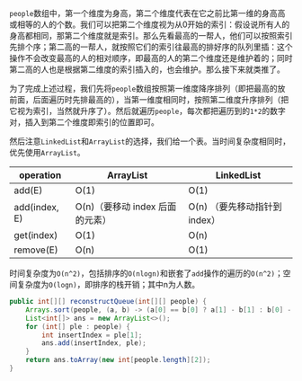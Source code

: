 `people`数组中，第一个维度为身高，第二个维度代表在它之前比第一维的身高高或相等的人的个数。我们可以把第二个维度视为从0开始的索引：假设说所有人的身高都相同，那第二个维度就是索引。那么先看最高的一帮人，他们可以按照索引先排个序；第二高的一帮人，就按照它们的索引往最高的排好序的队列里插：这个操作不会改变最高的人的相对顺序，即最高的人的第二个维度还是维护着的；同时第二高的人也是根据第二维度的索引插入的，也会维护。那么接下来就类推了。

为了完成上述过程，我们先将`people`数组按照第一维度降序排列（即把最高的放前面，后面遍历时先排最高的），当第一维度相同时，按照第二维度升序排列（把它视为索引，当然就升序了）。然后就遍历`people`，每次都把遍历到的`1*2`的数字对，插入到第二个维度即索引的位置即可。

然后注意`LinkedList`和`ArrayList`的选择，我们给一个表。当时间复杂度相同时，优先使用`ArrayList`。

| operation     | ArrayList                       | LinkedList                    |
| ------------- | ------------------------------- | ----------------------------- |
| add(E)        | O(1)                            | O(1)                          |
| add(index, E) | O(n)（要移动 index 后面的元素） | O(n) （要先移动指针到 index） |
| get(index)    | O(1)                            | O(n)                          |
| remove(E)     | O(n)                            | O(1)                          |

时间复杂度为`O(n^2)`，包括排序的`O(nlogn)`和嵌套了`add`操作的遍历的`O(n^2)`；空间复杂度为`O(logn)`，即排序的栈开销；其中n为人数。

```java
public int[][] reconstructQueue(int[][] people) {
    Arrays.sort(people, (a, b) -> (a[0] == b[0] ? a[1] - b[1] : b[0] - a[0]));
    List<int[]> ans = new ArrayList<>();
    for (int[] ple : people) {
        int insertIndex = ple[1];
        ans.add(insertIndex, ple);
    }
    return ans.toArray(new int[people.length][2]);
}
```
